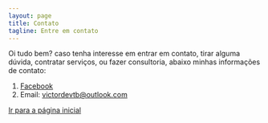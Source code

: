 ```yaml
---
layout: page
title: Contato
tagline: Entre em contato
---
```


Oi tudo bem? caso tenha interesse em entrar em contato, tirar alguma dúvida, contratar serviços, ou fazer consultoria, abaixo minhas informações de contato: 

1. [Facebook](https://www.facebook.com/14mar0bo7)
2. Email: victordevtb@outlook.com

[Ir para a página inicial](./)
